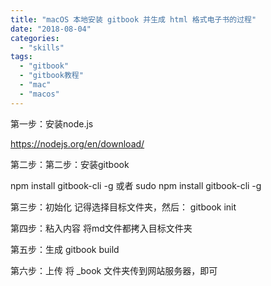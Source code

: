 ```yaml
---
title: "macOS 本地安装 gitbook 并生成 html 格式电子书的过程"
date: "2018-08-04"
categories: 
  - "skills"
tags: 
  - "gitbook"
  - "gitbook教程"
  - "mac"
  - "macos"
---
```


第一步：安装node.js

https://nodejs.org/en/download/

第二步：第二步：安装gitbook

npm install gitbook-cli -g 或者 sudo npm install gitbook-cli -g

第三步：初始化 记得选择目标文件夹，然后： gitbook init

第四步：粘入内容 将md文件都拷入目标文件夹

第五步：生成 gitbook build

第六步：上传 将 \_book 文件夹传到网站服务器，即可
